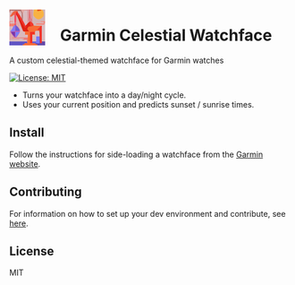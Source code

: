 # <img src="https://raw.githubusercontent.com/Cutwell/readme-template/main/logo-64x64.svg" style="width:64px;padding-right:20px;margin-bottom:-8px;"> Garmin Celestial Watchface
 A custom celestial-themed watchface for Garmin watches

<!-- Find new badges at https://shields.io/badges -->
[![License: MIT](https://img.shields.io/badge/License-MIT-yellow.svg)](https://opensource.org/licenses/MIT)

- Turns your watchface into a day/night cycle.
- Uses your current position and predicts sunset / sunrise times.

## Install

Follow the instructions for side-loading a watchface from the [Garmin website](https://developer.garmin.com/connect-iq/connect-iq-basics/your-first-app/#sideloadinganapp).

## Contributing

For information on how to set up your dev environment and contribute, see [here](.github/CONTRIBUTING.md).

## License

MIT

